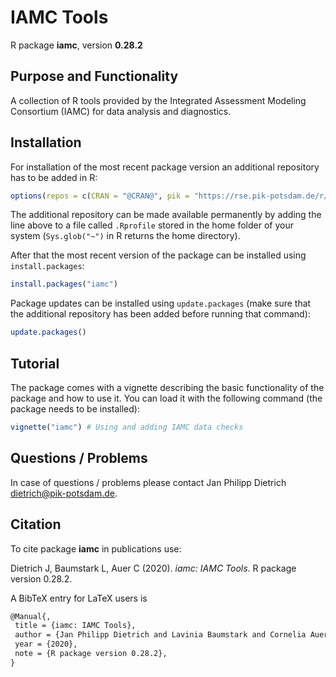 # IAMC Tools

R package **iamc**, version **0.28.2**

  

## Purpose and Functionality

A collection of R tools provided by the Integrated Assessment Modeling Consortium (IAMC) for data analysis and diagnostics. 


## Installation

For installation of the most recent package version an additional repository has to be added in R:

```r
options(repos = c(CRAN = "@CRAN@", pik = "https://rse.pik-potsdam.de/r/packages"))
```
The additional repository can be made available permanently by adding the line above to a file called `.Rprofile` stored in the home folder of your system (`Sys.glob("~")` in R returns the home directory).

After that the most recent version of the package can be installed using `install.packages`:

```r 
install.packages("iamc")
```

Package updates can be installed using `update.packages` (make sure that the additional repository has been added before running that command):

```r 
update.packages()
```

## Tutorial

The package comes with a vignette describing the basic functionality of the package and how to use it. You can load it with the following command (the package needs to be installed):

```r
vignette("iamc") # Using and adding IAMC data checks
```

## Questions / Problems

In case of questions / problems please contact Jan Philipp Dietrich <dietrich@pik-potsdam.de>.

## Citation

To cite package **iamc** in publications use:

Dietrich J, Baumstark L, Auer C (2020). _iamc: IAMC Tools_. R package
version 0.28.2.

A BibTeX entry for LaTeX users is

 ```latex
@Manual{,
  title = {iamc: IAMC Tools},
  author = {Jan Philipp Dietrich and Lavinia Baumstark and Cornelia Auer},
  year = {2020},
  note = {R package version 0.28.2},
}
```

